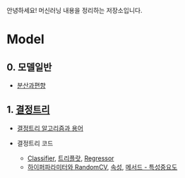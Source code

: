 안녕하세요! 머신러닝 내용을 정리하는 저장소입니다.





# Model

## 0. 모델일반

+ [분산과편향](./summary/model_DesicionTree.md#01-분산과-편향)

## 1. [결정트리](./summary/model_DesicionTree.md#1-결정트리desicion-tree)

+ [결정트리 알고리즘과 용어](./summary/model_DesicionTree.md#11-결정트리-알고리즘)

+ 결정트리 코드
    + [Classifier](./summary/model_DesicionTree.md#121-classifier), [트리플랏](./summary/model_DesicionTree.md#122-트리플랏), [Regressor](./summary/model_DesicionTree.md#123-regressor)
    + [하이퍼파라미터와 RandomCV](./summary/model_DesicionTree.md#131-하이퍼파라미터), [속성](./summary/model_DesicionTree.md#132-속성), [메서드 - 특성중요도](./summary/model_DesicionTree.md#133-메서드)

